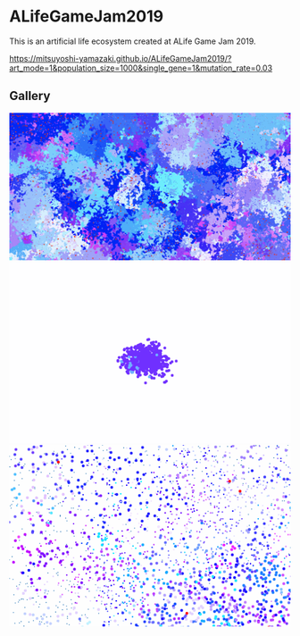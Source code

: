# ALifeGameJam2019

This is an artificial life ecosystem created at ALife Game Jam 2019.

https://mitsuyoshi-yamazaki.github.io/ALifeGameJam2019/?art_mode=1&population_size=1000&single_gene=1&mutation_rate=0.03

## Gallery

![](resources/docs/image001.png)
![](resources/docs/image002.gif)
![](resources/docs/image003.gif)
